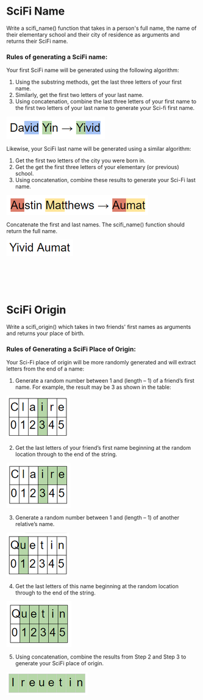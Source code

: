 # SciFi Name

Write a scifi_name() function that takes in a person's full name, the name of their elementary school and their city of residence as arguments and returns their SciFi name.
 
### Rules of generating a SciFi name:
Your first SciFi name will be generated using the following algorithm:

1. Using the substring methods, get the last three letters of your first name.
2. Similarly, get the first two letters of your last name.
3. Using concatenation, combine the last three letters of your first name to the first two letters of your last name to generate your Sci-fi first name.

![image](scifi1.png)
 
 

Likewise, your SciFi last name will be generated using a similar algorithm:

1. Get the first two letters of the city you were born in.
2. Get the get the first three letters of your elementary (or previous) school.
3. Using concatenation, combine these results to generate your Sci-Fi last name.

![image](scifi2.png)
 

Concatenate the first and last names. The scifi_name() function should return the full name.

![image](scifi3.png)

<br></br>
<br></br>
# SciFi Origin

Write a scifi_origin() which takes in two friends' first names as arguments and returns your place of birth.
 
### Rules of Generating a SciFi Place of Origin:
Your Sci-Fi place of origin will be more randomly generated and will extract letters from the end of a name:

1. Generate a random number between 1 and (length – 1) of a friend’s first name. For example, the result may be 3 as shown in the table: 

![image](scifi4.PNG)

2. Get the last letters of your friend’s first name beginning at the random location through to the end of the string.

![image](scifi5.PNG)

3. Generate a random number between 1 and (length – 1) of another relative’s name. 

![image](scifi6.PNG)

4. Get the last letters of this name beginning at the random location through to the end of the string.

![image](scifi7.PNG)

5. Using concatenation, combine the results from Step 2 and Step 3 to generate your SciFi place of origin.

![image](scifi8.PNG)
